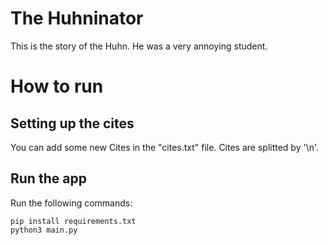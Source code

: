 # The Huhninator

This is the story of the Huhn. He was a very annoying student.

# How to run
## Setting up the cites
You can add some new Cites in the "cites.txt" file. Cites are splitted by '\n'.
## Run the app
Run the following commands:
```
pip install requirements.txt
python3 main.py
```